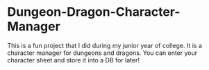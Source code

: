 # Dungeon-Dragon-Character-Manager
This is a fun project that I did during my junior year of college. It is a character manager for dungeons and dragons. You can enter your character sheet and store it into a DB for later!
